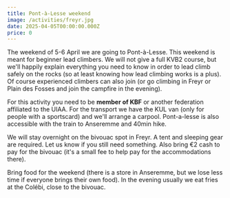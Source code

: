 ```yaml
---
title: Pont-à-Lesse weekend
image: /activities/freyr.jpg
date: 2025-04-05T00:00:00.000Z
price: 0
---
```


The weekend of 5-6 April we are going to Pont-à-Lesse. This weekend is meant for beginner lead climbers. We will not give a full KVB2 course, but we'll happily explain everything you need to know in order to lead climb safely on the rocks (so at least knowing how lead climbing works is a plus). Of course experienced climbers can also join (or go climbing in Freyr or Plain des Fosses and join the campfire in the evening).

For this activity you need to be **member of KBF** or another federation affiliated to the UIAA. For the transport we have the KUL van (only for people with a sportscard) and we'll arrange a carpool. Pont-a-lesse is also accessible with the train to Anseremme and 40min hike.

We will stay overnight on the bivouac spot in Freyr. A tent and sleeping gear are required. Let us know if you still need something. Also bring €2 cash to pay for the bivouac (it's a small fee to help pay for the accommodations there).

Bring food for the weekend (there is a store in Anseremme, but we lose less time if everyone brings their own food). In the evening usually we eat fries at the Colébi, close to the bivouac.
